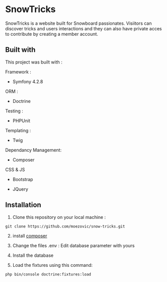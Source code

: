 # SnowTricks

SnowTricks is a website built for Snowboard passionates.
Visiitors can discover tricks and users interactions and they can also have private acces to contribute by creating a member account.

## Built with

This project was built with :

Framework :  

* Symfony 4.2.8

ORM : 

* Doctrine

Testing :

* PHPUnit

Templating : 

* Twig

Dependancy Management:

* Composer

CSS & JS

* Bootstrap

* JQuery

## Installation

1. Clone this repository on your local machine : 

```
git clone https://github.com/moezovic/snow-tricks.git
```

2. install [composer](https://getcomposer.org/doc/00-intro.md)

3. Change the files .env : Edit database parameter with yours 

4. Install the database
5. Load the fixtures using this command:

```
php bin/console doctrine:fixtures:load
```
